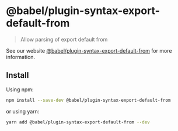 # @babel/plugin-syntax-export-default-from

> Allow parsing of export default from

See our website [@babel/plugin-syntax-export-default-from](https://babeljs.io/docs/babel-plugin-syntax-export-default-from) for more information.

## Install

Using npm:

```sh
npm install --save-dev @babel/plugin-syntax-export-default-from
```

or using yarn:

```sh
yarn add @babel/plugin-syntax-export-default-from --dev
```
